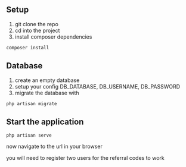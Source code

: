 ## Setup

1. git clone the repo
2. cd into the project
3. install composer dependencies

`composer install`

## Database
1. create an empty database
2. setup your config DB_DATABASE, DB_USERNAME, DB_PASSWORD
3. migrate the database with

`php artisan migrate`

## Start the application
`php artisan serve`

now navigate to the url in your browser

you will need to register two users for the referral codes to work

